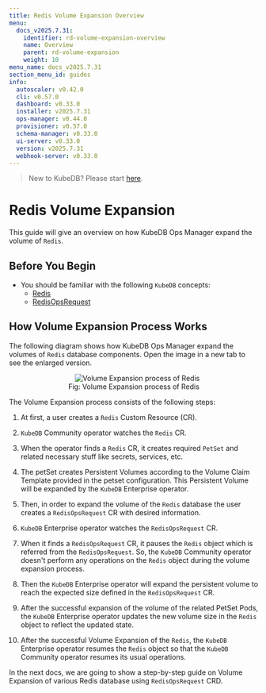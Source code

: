 ```yaml
---
title: Redis Volume Expansion Overview
menu:
  docs_v2025.7.31:
    identifier: rd-volume-expansion-overview
    name: Overview
    parent: rd-volume-expansion
    weight: 10
menu_name: docs_v2025.7.31
section_menu_id: guides
info:
  autoscaler: v0.42.0
  cli: v0.57.0
  dashboard: v0.33.0
  installer: v2025.7.31
  ops-manager: v0.44.0
  provisioner: v0.57.0
  schema-manager: v0.33.0
  ui-server: v0.33.0
  version: v2025.7.31
  webhook-server: v0.33.0
---
```


> New to KubeDB? Please start [here](/docs/v2025.7.31/README).

# Redis Volume Expansion

This guide will give an overview on how KubeDB Ops Manager expand the volume of `Redis`.

## Before You Begin

- You should be familiar with the following `KubeDB` concepts:
  - [Redis](/docs/v2025.7.31/guides/redis/concepts/redis)
  - [RedisOpsRequest](/docs/v2025.7.31/guides/redis/concepts/redisopsrequest)

## How Volume Expansion Process Works

The following diagram shows how KubeDB Ops Manager expand the volumes of `Redis` database components. Open the image in a new tab to see the enlarged version.

<figure align="center">
  <img alt="Volume Expansion process of Redis" src="/docs/v2025.7.31/images/day-2-operation/redis/rd-volume-expansion.svg">
<figcaption align="center">Fig: Volume Expansion process of Redis</figcaption>
</figure>

The Volume Expansion process consists of the following steps:

1. At first, a user creates a `Redis` Custom Resource (CR).

2. `KubeDB` Community operator watches the `Redis` CR.

3. When the operator finds a `Redis` CR, it creates required `PetSet` and related necessary stuff like secrets, services, etc.

4. The petSet creates Persistent Volumes according to the Volume Claim Template provided in the petset configuration. This Persistent Volume will be expanded by the `KubeDB` Enterprise operator.

5. Then, in order to expand the volume of the `Redis` database the user creates a `RedisOpsRequest` CR with desired information.

6. `KubeDB` Enterprise operator watches the `RedisOpsRequest` CR.

7. When it finds a `RedisOpsRequest` CR, it pauses the `Redis` object which is referred from the `RedisOpsRequest`. So, the `KubeDB` Community operator doesn't perform any operations on the `Redis` object during the volume expansion process.

8. Then the `KubeDB` Enterprise operator will expand the persistent volume to reach the expected size defined in the `RedisOpsRequest` CR.

9. After the successful expansion of the volume of the related PetSet Pods, the `KubeDB` Enterprise operator updates the new volume size in the `Redis` object to reflect the updated state.

10. After the successful Volume Expansion of the `Redis`, the `KubeDB` Enterprise operator resumes the `Redis` object so that the `KubeDB` Community operator resumes its usual operations.

In the next docs, we are going to show a step-by-step guide on Volume Expansion of various Redis database using `RedisOpsRequest` CRD.
